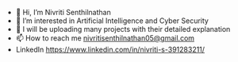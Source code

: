 - 👋 Hi, I’m Nivriti Senthilnathan
- 👀 I’m interested in Artificial Intelligence and Cyber Security
- 🌱 I will be uploading many projects with their detailed explanation
- 📫 How to reach me nivritisenthilnathan05@gmail.com
- LinkedIn https://www.linkedin.com/in/nivriti-s-391283211/
<!---
young-ai-expert/young-ai-expert is a ✨ special ✨ repository because its `README.md` (this file) appears on your GitHub profile.
You can click the Preview link to take a look at your changes.
--->


